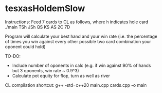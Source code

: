 # tesxasHoldemSlow

Instructions:
Feed 7 cards to CL as follows, where h indicates hole card
./main  TSh JSh QS KS AS 2C 7D

Program will calculate your best hand and your win rate (i.e. the percentage of times you win against every other
possible two card combination your oponent could hold)

TO-DO:
* Include number of oponents in calc (e.g. if win against 90% of hands but 3 oponents, win rate ~ 0.9^3)
* Calculate pot equity for flop, turn as well as river 

CL compilation shortcut:
g++ -std=c++20 main.cpp cards.cpp -o main
